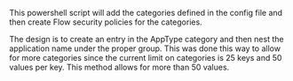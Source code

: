 This powershell script will add the categories defined in the config file and then create Flow security policies for the categories.  

The design is to create an entry in the AppType category and then nest the application name under the proper group.  This was done this way to allow for more categories since the current limit on categories is 25 keys and 50 values per key.  This method allows for more than 50 values.
